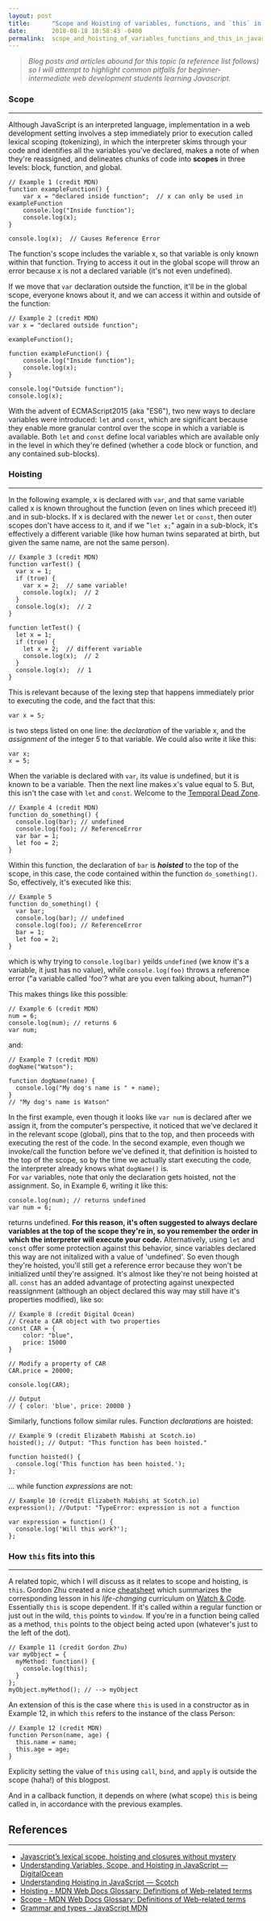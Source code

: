 ```yaml
---
layout: post
title:      "Scope and Hoisting of variables, functions, and `this` in JavaScript"
date:       2018-08-18 18:58:43 -0400
permalink:  scope_and_hoisting_of_variables_functions_and_this_in_javascript
---
```


> *Blog posts and articles abound for this topic (a reference list follows) so I will attempt to highlight common pitfalls for beginner-intermediate web development students learning Javascript.*  

### Scope
-----

Although JavaScript is an interpreted language, implementation in a web development setting involves a step immediately prior to execution called lexical scoping (tokenizing), in which the interpreter skims through your code and identifies all the variables you've declared, makes a note of when they're reassigned, and delineates chunks of code into **scopes** in three levels: block, function, and global.

~~~ JS
// Example 1 (credit MDN)
function exampleFunction() {
    var x = "declared inside function";  // x can only be used in exampleFunction
    console.log("Inside function");
    console.log(x);
}

console.log(x);  // Causes Reference Error
~~~

The function's scope includes the variable x, so that variable is only known within that function.  Trying to access it out in the global scope will throw an error because x is not a declared variable (it's not even undefined).

If we move that `var` declaration outside the function, it'll be in the global scope, everyone knows about it, and we can access it within and outside of the function:

~~~ JS
// Example 2 (credit MDN)
var x = "declared outside function";

exampleFunction();

function exampleFunction() {
    console.log("Inside function");
    console.log(x);
}

console.log("Outside function");
console.log(x);
~~~

With the advent of ECMAScript2015 (aka "ES6"), two new ways to declare variables were introduced: `let` and `const`, which are significant because they enable more granular control over the scope in which a variable is available.
Both `let` and `const` define local variables which are available only in the level in which they're defined (whether a code block or function, and any contained sub-blocks).

### Hoisting
--------

In the following example, x is declared with `var`, and that same variable called x is known throughout the function (even on lines which preceed it!) and in sub-blocks.  If x is declared with the newer `let` or `const`, then outer scopes don't have access to it, and if we "`let x;`" again in a sub-block, it's effectively a different variable (like how human twins separated at birth, but given the same name, are not the same person).

~~~ JS
// Example 3 (credit MDN)
function varTest() {
  var x = 1;
  if (true) {
    var x = 2;  // same variable!
    console.log(x);  // 2
  }
  console.log(x);  // 2
}

function letTest() {
  let x = 1;
  if (true) {
    let x = 2;  // different variable
    console.log(x);  // 2
  }
  console.log(x);  // 1
}
~~~

This is relevant because of the lexing step that happens immediately prior to executing the code, and the fact that this:

~~~ JS
var x = 5;
~~~

is two steps listed on one line: the *declaration* of the variable x, and the *assignment* of the integer 5 to that variable. We could also write it like this:

~~~ JS
var x;
x = 5;
~~~

When the variable is declared with `var`, its value is undefined, but it is known to be a variable.  Then the next line makes x's value equal to 5. But, this isn't the case with `let` and `const`.  Welcome to the [Temporal Dead Zone](https://developer.mozilla.org/en-US/docs/Web/JavaScript/Reference/Statements/let#Temporal_Dead_Zone).

~~~ JS
// Example 4 (credit MDN)
function do_something() {
  console.log(bar); // undefined
  console.log(foo); // ReferenceError
  var bar = 1;
  let foo = 2;
}
~~~

Within this function, the declaration of `bar` is ***hoisted*** to the top of the scope, in this case, the code contained within the function `do_something()`.  So, effectively, it's executed like this:

~~~ JS
// Example 5
function do_something() {
  var bar;
  console.log(bar); // undefined
  console.log(foo); // ReferenceError
  bar = 1;
  let foo = 2;
}
~~~

which is why trying to `console.log(bar)` yeilds `undefined` (we know it's a variable, it just has no value), while `console.log(foo)` throws a reference error ("a variable called 'foo'? what are you even talking about, human?")

This makes things like this possible:

~~~ JS
// Example 6 (credit MDN)
num = 6;
console.log(num); // returns 6
var num;
~~~

and:

~~~ JS
// Example 7 (credit MDN)
dogName("Watson");

function dogName(name) {
  console.log("My dog's name is " + name);
}
// "My dog's name is Watson"
~~~

In the first example, even though it looks like `var num` is declared after we assign it, from the computer's perspective, it noticed that we've declared it in the relevant scope (global), pins that to the top, and then proceeds with executing the rest of the code.  In the second example, even though we invoke/call the function before we've defined it, that definition is hoisted to the top of the scope, so by the time we actually start executing the code, the interpreter already knows what `dogName()` is.  
For `var` variables, note that only the declaration gets hoisted, not the assignment.  So, in Example 6, writing it like this:

~~~ JS
console.log(num); // returns undefined
var num = 6;
~~~

returns undefined.
**For this reason, it's often suggested to always declare variables at the top of the scope they're in, so you remember the order in which the interpreter will execute your code.**
Alternatively, using `let` and `const` offer some protection against this behavior, since variables declared this way are not initalized with a value of 'undefined'.  So even though they're hoisted, you'll still get a reference error because they won't be initialized until they're assigned.  It's almost like they're not being hoisted at all.
`const` has an added advantage of protecting against unexpected reassignment (although an object declared this way may still have it's properties modified), like so:

~~~ JS
// Example 8 (credit Digital Ocean)
// Create a CAR object with two properties
const CAR = {
    color: "blue",
    price: 15000
}

// Modify a property of CAR
CAR.price = 20000;

console.log(CAR);

// Output
// { color: 'blue', price: 20000 }
~~~

Similarly, functions follow similar rules.
Function *declarations* are hoisted:

~~~ JS
// Example 9 (credit Elizabeth Mabishi at Scotch.io)
hoisted(); // Output: "This function has been hoisted."

function hoisted() {
  console.log('This function has been hoisted.');
};
~~~

... while function *expressions* are not:

~~~ JS
// Example 10 (credit Elizabeth Mabishi at Scotch.io)
expression(); //Output: "TypeError: expression is not a function

var expression = function() {
  console.log('Will this work?');
};
~~~

### How `this` fits into this
-------------------------

A related topic, which I will discuss as it relates to scope and hoisting, is `this`.
Gordon Zhu created a nice [cheatsheet](https://github.com/gordonmzhu/cheatsheet-js) which summarizes the corresponding lesson in his *life-changing* curriculum on [Watch & Code](https://watchandcode.com/).  Essentially `this` is scope dependent.
If it's called within a regular function or just out in the wild, `this` points to `window`.
If you're in a function being called as a method, `this` points to the object being acted upon (whatever's just to the left of the dot).  

~~~ JS
// Example 11 (credit Gordon Zhu)
var myObject = {
  myMethod: function() {
    console.log(this);
  }
};
myObject.myMethod(); // --> myObject
~~~

An extension of this is the case where `this` is used in a constructor as in Example 12, in which `this` refers to the instance of the class Person:

~~~ JS
// Example 12 (credit MDN)
function Person(name, age) {
  this.name = name;
  this.age = age;
}
~~~

Explicity setting the value of `this` using `call`, `bind`, and `apply` is outside the scope (haha!) of this blogpost.

And in a callback function, it depends on where (what scope) `this` is being called in, in accordance with the previous examples.

## References
-----

* [Javascript’s lexical scope, hoisting and closures without mystery](https://medium.com/@nickbalestra/javascripts-lexical-scope-hoisting-and-closures-without-mystery-c2324681d4be)
* [Understanding Variables, Scope, and Hoisting in JavaScript ― DigitalOcean](https://www.digitalocean.com/community/tutorials/understanding-variables-scope-hoisting-in-javascript#difference-between-var,-let,-and-const)
* [Understanding Hoisting in JavaScript ― Scotch](https://scotch.io/tutorials/understanding-hoisting-in-javascript)
* [Hoisting - MDN Web Docs Glossary: Definitions of Web-related terms](https://developer.mozilla.org/en-US/docs/Glossary/Hoisting)
* [Scope - MDN Web Docs Glossary: Definitions of Web-related terms](https://developer.mozilla.org/en-US/docs/Glossary/Scope)
* [Grammar and types - JavaScript MDN](https://developer.mozilla.org/en-US/docs/Web/JavaScript/Guide/Grammar_and_types#Declarations)
